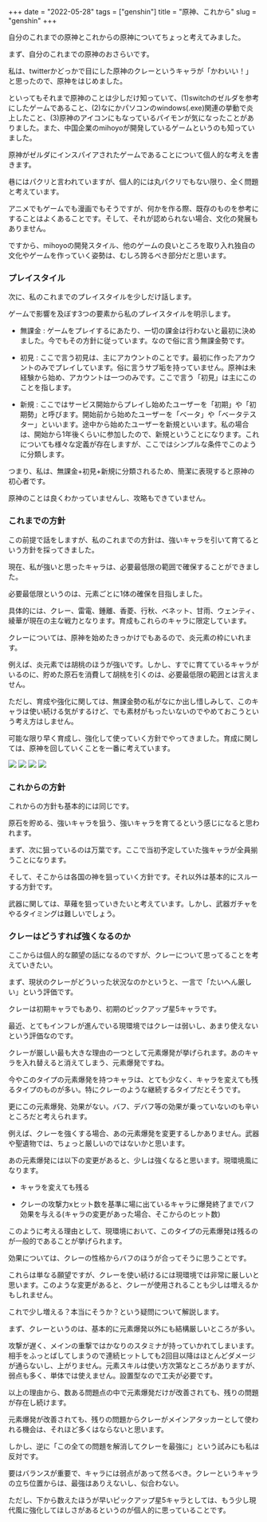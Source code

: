 +++
date = "2022-05-28"
tags = ["genshin"]
title = "原神、これから"
slug = "genshin"
+++

自分のこれまでの原神とこれからの原神についてちょっと考えてみました。

まず、自分のこれまでの原神のおさらいです。

私は、twitterかどっかで目にした原神のクレーというキャラが「かわいい！」と思ったので、原神をはじめました。

といってもそれまで原神のことは少しだけ知っていて、(1)switchのゼルダを参考にしたゲームであること、(2)なにかパソコンのwindows(.exe)関連の挙動で炎上したこと、(3)原神のアイコンにもなっているパイモンが気になったことがありました。また、中国企業のmihoyoが開発しているゲームというのも知っていました。

原神がゼルダにインスパイアされたゲームであることについて個人的な考えを書きます。

巷にはパクリと言われていますが、個人的には丸パクリでもない限り、全く問題と考えています。

アニメでもゲームでも漫画でもそうですが、何かを作る際、既存のものを参考にすることはよくあることです。そして、それが認められない場合、文化の発展もありません。

ですから、mihoyoの開発スタイル、他のゲームの良いところを取り入れ独自の文化やゲームを作っていく姿勢は、むしろ誇るべき部分だと思います。

### プレイスタイル

次に、私のこれまでのプレイスタイルを少しだけ話します。

ゲームで影響を及ぼす3つの要素から私のプレイスタイルを明示します。

- 無課金 : ゲームをプレイするにあたり、一切の課金は行わないと最初に決めました。今でもその方針に従っています。なので俗に言う無課金勢です。

- 初見 : ここで言う初見は、主にアカウントのことです。最初に作ったアカウントのみでプレイしています。俗に言うサブ垢を持っていません。原神は未経験から始め、アカウントは一つのみです。ここで言う「初見」は主にこのことを指します。

- 新規 : ここではサービス開始からプレイし始めたユーザーを「初期」や「初期勢」と呼びます。開始前から始めたユーザーを「ベータ」や「ベータテスター」といいます。途中から始めたユーザーを新規といいます。私の場合は、開始から1年後くらいに参加したので、新規ということになります。これについても様々な定義が存在しますが、ここではシンプルな条件でこのように分類します。

つまり、私は、無課金+初見+新規に分類されるため、簡潔に表現すると原神の初心者です。

原神のことは良くわかっていませんし、攻略もできていません。

### これまでの方針

この前提で話をしますが、私のこれまでの方針は、強いキャラを引いて育てるという方針を採ってきました。

現在、私が強いと思ったキャラは、必要最低限の範囲で確保することができました。

必要最低限というのは、元素ごとに1体の確保を目指しました。

具体的には、クレー、雷電、鍾離、香菱、行秋、ベネット、甘雨、ウェンティ、綾華が現在の主な戦力となります。育成もこれらのキャラに限定しています。

クレーについては、原神を始めたきっかけでもあるので、炎元素の枠にいれます。

例えば、炎元素では胡桃のほうが強いです。しかし、すでに育てているキャラがいるのに、貯めた原石を消費して胡桃を引くのは、必要最低限の範囲とは言えません。

ただし、育成や強化に関しては、無課金勢の私がなにか出し惜しみして、このキャラは使い続ける気がするけど、でも素材がもったいないのでやめておこうという考え方はしません。

可能な限り早く育成し、強化して使っていく方針でやってきました。育成に関しては、原神を回していくことを一番に考えています。

![](https://raw.githubusercontent.com/syui/img/master/other/genshin_20220528_0001.jpg)
![](https://raw.githubusercontent.com/syui/img/master/other/genshin_20220528_0002.jpg)
![](https://raw.githubusercontent.com/syui/img/master/other/genshin_20220528_0003.jpg)
![](https://raw.githubusercontent.com/syui/img/master/other/genshin_20220528_0004.jpg)

### これからの方針

これからの方針も基本的には同じです。

原石を貯める、強いキャラを狙う、強いキャラを育てるという感じになると思われます。

まず、次に狙っているのは万葉です。ここで当初予定していた強キャラが全員揃うことになります。

そして、そこからは各国の神を狙っていく方針です。それ以外は基本的にスルーする方針です。

武器に関しては、草薙を狙っていきたいと考えています。しかし、武器ガチャをやるタイミングは難しいでしょう。

### クレーはどうすれば強くなるのか

ここからは個人的な願望の話になるのですが、クレーについて思ってることを考えていきたい。

まず、現状のクレーがどういった状況なのかというと、一言で「たいへん厳しい」という評価です。

クレーは初期キャラでもあり、初期のピックアップ星5キャラです。

最近、とてもインフレが進んでいる現環境ではクレーは弱いし、あまり使えないという評価なのです。

クレーが厳しい最も大きな理由の一つとして元素爆発が挙げられます。あのキャラを入れ替えると消えてしまう、元素爆発ですね。

今やこのタイプの元素爆発を持つキャラは、とても少なく、キャラを変えても残るタイプのものが多い。特にクレーのような継続するタイプだとそうです。

更にこの元素爆発、効果がない。バフ、デバフ等の効果が乗っていないのも辛いところだと考えられます。

例えば、クレーを強くする場合、あの元素爆発を変更するしかありません。武器や聖遺物では、ちょっと厳しいのではないかと思います。

あの元素爆発には以下の変更があると、少しは強くなると思います。現環境風になります。

- キャラを変えても残る

- クレーの攻撃力xヒット数を基準に場に出ているキャラに爆発終了までバフ効果を与える(キャラの変更があった場合、そこからのヒット数)

このように考える理由として、現環境において、このタイプの元素爆発は残るのが一般的であることが挙げられます。

効果については、クレーの性格からバフのほうが合ってそうに思うことです。

これらは単なる願望ですが、クレーを使い続けるには現環境では非常に厳しいと思います。このような変更があると、クレーが使用されることも少しは増えるかもしれません。

これで少し増える？本当にそうか？という疑問について解説します。

まず、クレーというのは、基本的に元素爆発以外にも結構厳しいところが多い。

攻撃が遅く、メインの重撃ではかなりのスタミナが持っていかれてしまいます。相手をふっとばしてしまうので連続ヒットしても2回目以降はほとんどダメージが通らないし、上がりません。元素スキルは使い方次第なところがありますが、弱点も多く、単体では使えません。設置型なので工夫が必要です。

以上の理由から、数ある問題点の中で元素爆発だけが改善されても、残りの問題が存在し続けます。

元素爆発が改善されても、残りの問題からクレーがメインアタッカーとして使われる機会は、それほど多くはならないと思います。

しかし、逆に「この全ての問題を解消してクレーを最強に」という試みにも私は反対です。

要はバランスが重要で、キャラには弱点があって然るべき。クレーというキャラの立ち位置からは、最強はありえないし、似合わない。

ただし、下から数えたほうが早いピックアップ星5キャラとしては、もう少し現代風に強化してほしさがあるというのが個人的に思っていることです。

